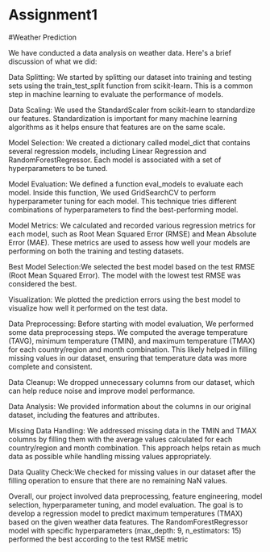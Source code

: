 # Assignment1
#Weather Prediction

We have conducted a data analysis on weather data. Here's a brief discussion of what we did:

Data Splitting: We started by splitting our dataset into training and testing sets using the train_test_split function from scikit-learn. This is a common step in machine learning to evaluate the performance of models.

Data Scaling: We used the StandardScaler from scikit-learn to standardize our features. Standardization is important for many machine learning algorithms as it helps ensure that features are on the same scale.

Model Selection: We created a dictionary called model_dict that contains several regression models, including Linear Regression and RandomForestRegressor. Each model is associated with a set of hyperparameters to be tuned.

Model Evaluation: We defined a function eval_models to evaluate each model. Inside this function, We used GridSearchCV to perform hyperparameter tuning for each model. This technique tries different combinations of hyperparameters to find the best-performing model.

Model Metrics: We calculated and recorded various regression metrics for each model, such as Root Mean Squared Error (RMSE) and Mean Absolute Error (MAE). These metrics are used to assess how well your models are performing on both the training and testing datasets.

Best Model Selection:We selected the best model based on the test RMSE (Root Mean Squared Error). The model with the lowest test RMSE was considered the best.

Visualization: We plotted the prediction errors using the best model to visualize how well it performed on the test data.

Data Preprocessing: Before starting with model evaluation, We performed some data preprocessing steps. We computed the average temperature (TAVG), minimum temperature (TMIN), and maximum temperature (TMAX) for each country/region and month combination. This likely helped in filling missing values in our dataset, ensuring that temperature data was more complete and consistent.

Data Cleanup: We dropped unnecessary columns from our dataset, which can help reduce noise and improve model performance.

Data Analysis: We provided information about the columns in our original dataset, including the features and attributes.

Missing Data Handling: We addressed missing data in the TMIN and TMAX columns by filling them with the average values calculated for each country/region and month combination. This approach helps retain as much data as possible while handling missing values appropriately.

Data Quality Check:We checked for missing values in our dataset after the filling operation to ensure that there are no remaining NaN values.

Overall, our project involved data preprocessing, feature engineering, model selection, hyperparameter tuning, and model evaluation. The goal is to develop a regression model to predict maximum temperatures (TMAX) based on the given weather data features. The RandomForestRegressor model with specific hyperparameters (max_depth: 9, n_estimators: 15) performed the best according to the test RMSE metric

